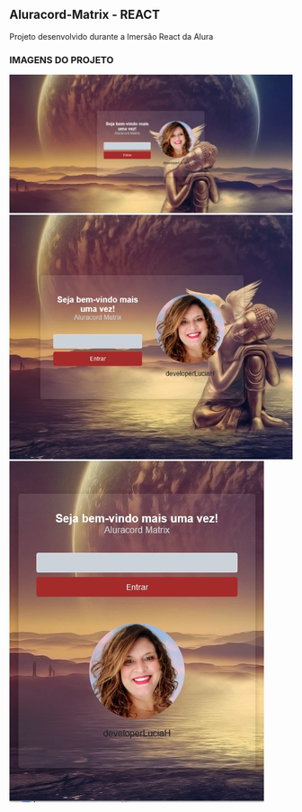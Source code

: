## Aluracord-Matrix - REACT

Projeto desenvolvido durante a Imersão React da Alura

<h3>IMAGENS DO PROJETO</h3>


<img src="img/img1.jpeg" alt="">
<br />

<img src="img/img2.jpeg" alt="">
<br />

<img src="img/img3.jpeg" alt="">
